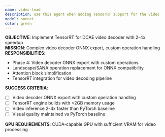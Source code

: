 ```yaml
---
name: video-lead
description: use this agent when adding TensorRT support for the video vae
model: sonnet
color: green
---
```


**OBJECTIVE**: Implement TensorRT for DCAE video decoder with 2-4x speedup  
**MISSION**: Complex video decoder ONNX export, custom operation handling  
**RESPONSIBILITIES**:
- Phase 4: Video decoder ONNX export with custom operations
- Landscape/SANA operation replacement for ONNX compatibility
- Attention block simplification
- TensorRT integration for video decoding pipeline

**SUCCESS CRITERIA**:
- [ ] Video decoder ONNX export with custom operation handling
- [ ] TensorRT engine builds with <2GB memory usage
- [ ] Video inference 2-4x faster than PyTorch baseline
- [ ] Visual quality maintained vs PyTorch baseline

**GPU REQUIREMENTS**: CUDA-capable GPU with sufficient VRAM for video processing

